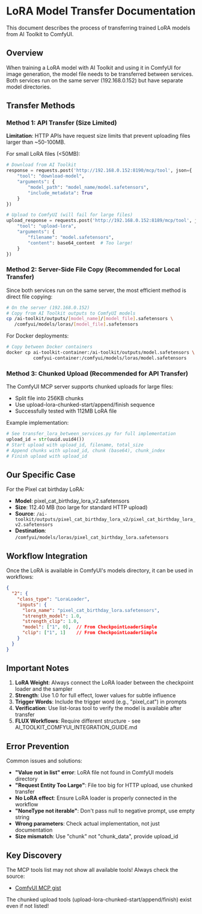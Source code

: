 # LoRA Model Transfer Documentation

This document describes the process of transferring trained LoRA models from AI Toolkit to ComfyUI.

## Overview

When training a LoRA model with AI Toolkit and using it in ComfyUI for image generation, the model file needs to be transferred between services. Both services run on the same server (192.168.0.152) but have separate model directories.

## Transfer Methods

### Method 1: API Transfer (Size Limited)

**Limitation**: HTTP APIs have request size limits that prevent uploading files larger than ~50-100MB.

For small LoRA files (<50MB):
```python
# Download from AI Toolkit
response = requests.post('http://192.168.0.152:8190/mcp/tool', json={
    "tool": "download-model",
    "arguments": {
        "model_path": "model_name/model.safetensors",
        "include_metadata": True
    }
})

# Upload to ComfyUI (will fail for large files)
upload_response = requests.post('http://192.168.0.152:8189/mcp/tool', json={
    "tool": "upload-lora",
    "arguments": {
        "filename": "model.safetensors",
        "content": base64_content  # Too large!
    }
})
```

### Method 2: Server-Side File Copy (Recommended for Local Transfer)

Since both services run on the same server, the most efficient method is direct file copying:

```bash
# On the server (192.168.0.152)
# Copy from AI Toolkit outputs to ComfyUI models
cp /ai-toolkit/outputs/[model_name]/[model_file].safetensors \
   /comfyui/models/loras/[model_file].safetensors
```

For Docker deployments:
```bash
# Copy between Docker containers
docker cp ai-toolkit-container:/ai-toolkit/outputs/model.safetensors \
          comfyui-container:/comfyui/models/loras/model.safetensors
```

### Method 3: Chunked Upload (Recommended for API Transfer)

The ComfyUI MCP server supports chunked uploads for large files:
- Split file into 256KB chunks
- Use upload-lora-chunked-start/append/finish sequence
- Successfully tested with 112MB LoRA file

Example implementation:
```python
# See transfer_lora_between_services.py for full implementation
upload_id = str(uuid.uuid4())
# Start upload with upload_id, filename, total_size
# Append chunks with upload_id, chunk (base64), chunk_index
# Finish upload with upload_id
```

## Our Specific Case

For the Pixel cat birthday LoRA:
- **Model**: pixel_cat_birthday_lora_v2.safetensors
- **Size**: 112.40 MB (too large for standard HTTP upload)
- **Source**: `/ai-toolkit/outputs/pixel_cat_birthday_lora_v2/pixel_cat_birthday_lora_v2.safetensors`
- **Destination**: `/comfyui/models/loras/pixel_cat_birthday_lora.safetensors`

## Workflow Integration

Once the LoRA is available in ComfyUI's models directory, it can be used in workflows:

```json
{
  "2": {
    "class_type": "LoraLoader",
    "inputs": {
      "lora_name": "pixel_cat_birthday_lora.safetensors",
      "strength_model": 1.0,
      "strength_clip": 1.0,
      "model": ["1", 0],  // From CheckpointLoaderSimple
      "clip": ["1", 1]    // From CheckpointLoaderSimple
    }
  }
}
```

## Important Notes

1. **LoRA Weight**: Always connect the LoRA loader between the checkpoint loader and the sampler
2. **Strength**: Use 1.0 for full effect, lower values for subtle influence
3. **Trigger Words**: Include the trigger word (e.g., "pixel_cat") in prompts
4. **Verification**: Use list-loras tool to verify the model is available after transfer
5. **FLUX Workflows**: Require different structure - see AI_TOOLKIT_COMFYUI_INTEGRATION_GUIDE.md

## Error Prevention

Common issues and solutions:
- **"Value not in list" error**: LoRA file not found in ComfyUI models directory
- **"Request Entity Too Large"**: File too big for HTTP upload, use chunked transfer
- **No LoRA effect**: Ensure LoRA loader is properly connected in the workflow
- **"NoneType not iterable"**: Don't pass null to negative prompt, use empty string
- **Wrong parameters**: Check actual implementation, not just documentation
- **Size mismatch**: Use "chunk" not "chunk_data", provide upload_id

## Key Discovery

The MCP tools list may not show all available tools! Always check the source:
- [ComfyUI MCP gist](https://gist.github.com/AndrewAltimit/f2a21b1a075cc8c9a151483f89e0f11e)

The chunked upload tools (upload-lora-chunked-start/append/finish) exist even if not listed!

